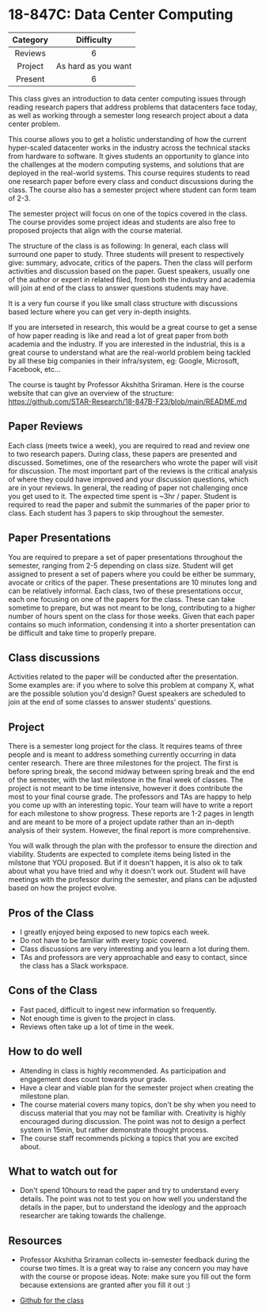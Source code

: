 # 18-847C: Data Center Computing

| Category | Difficulty |
|:-:       | :-:        |
| Reviews  | 6          |
| Project  | As hard as you want |
| Present  | 6          |


This class gives an introduction to data center computing issues through reading research papers that address  problems that datacenters face today, as well as working through a semester long research project about a data center problem. 

This course allows you to get a holistic understanding of how the current hyper-scaled
datacenter works in the industry across the technical stacks from hardware to software.
It gives students an opportunity to glance into the challenges at the modern computing
systems, and solutions that are deployed in the real-world systems. This course requires
students to read one research paper before every class and conduct discussions during 
the class. The course also has a semester project where student can form team of 2-3.

The semester project will focus on one of the topics covered in the class. The course
provides some project ideas and students are also free to proposed projects that align
with the course material.

The structure of the class is as following: In general, each class will surround one
paper to study. Three students will present to respectively give: summary, advocate,
critics of the papers. Then the class will perform activities and discussion based on
the paper. Guest speakers, usually one of the author or expert in related filed, from
both the industry and academia will join at end of the class to answer questions students
may have.

It is a very fun course if you like small class structure with discussions based lecture
where you can get very in-depth insights.

If you are interseted in research, this would be a great course to get a sense of how
paper reading is like and read a lot of great paper from both academia and the industry.
If you are interested in the industrial, this is a great course to understand what are
the real-world problem being tackled by all these big companies in their infra/system,
eg: Google, Microsoft, Facebook, etc...

The course is taught by Professor Akshitha Sriraman. Here is the course website that can
give an overview of the structure: https://github.com/STAR-Research/18-847B-F23/blob/main/README.md

## Paper Reviews

Each class (meets twice a week), you are required to read and review one to two research papers. During class, these papers are presented and discussed. Sometimes, one of the researchers who wrote the paper will visit for discussion. The most important part of the reviews is the critical analysis of where they could have improved and your discussion questions, which are in your reviews.  In general, the reading of paper not challenging once you get used to it. The expected time spent is ~3hr / paper. Student is required to read the paper and submit the summaries
of the paper prior to class. Each student has 3 papers to skip throughout the semester.

## Paper Presentations

You are required to prepare a set of paper presentations throughout the semester, ranging from 2-5 depending on class size. Student will get assigned to present a set of papers where you could be either be summary, avocate or critics of the paper. These presentations are 10 minutes long and can be relatively informal. Each class, two of these presentations occur, each one focusing on one of the papers for the class. These can take sometime to prepare, but was not meant to be long, contributing to a higher number of hours spent on the class for those weeks. Given that each paper contains so much information, condensing it into a shorter presentation can be difficult and take time to properly prepare. 

## Class discussions
Activities related to the paper will be conducted after the presentation. Some examples are: if you where to solve this problem at company X, what are the possible solution
you'd design? Guest speakers are scheduled to join at the end of some classes to answer students' questions.

## Project

There is a semester long project for the class. It requires teams of three people and is meant to address something currently occurring in data center research. There are three milestones for the project. The first is before spring break, the second midway between spring break and the end of the semester, with the last milestone in the final week of classes.
The project is not meant to be time intensive, however it does contribute the most to your final course grade. The professors and TAs are happy to help you come up with an interesting topic. 
Your team will have to write a report for each milestone to show progress. These reports are 1-2 pages in length and are meant to be more of a project update rather than an in-depth analysis of their system. However, the final report is more comprehensive. 

You will walk through the plan with the professor to ensure the direction and viability. Students are expected to complete items being listed in the milstone that YOU proposed. But if it doesn't happen, it is also ok to talk about what you have tried and why it doesn't work out. Student will have meetings with the professor during the semester, and plans can be adjusted based on how the project evolve.

## Pros of the Class

- I greatly enjoyed being exposed to new topics each week.
- Do not have to be familiar with every topic covered.
- Class discussions are very interesting and you learn a lot during them.
- TAs and professors are very approachable and easy to contact, since the class has a Slack workspace.

## Cons of the Class

- Fast paced, difficult to ingest new information so frequently.
- Not enough time is given to the project in class.
- Reviews often take up a lot of time in the week. 

## How to do well

- Attending in class is highly recommended. As participation and engagement does count towards your grade.
- Have a clear and viable plan for the semester project when creating the milestone plan.
- The course material covers many topics, don't be shy when you need to discuss material that you may not
be familiar with. Creativity is highly encouraged during discussion. The point was not to design a perfect
system in 15min, but rather demonstrate thought process. 
- The course staff recommends picking a topics that you are excited about.

## What to watch out for

- Don't spend 10hours to read the paper and try to understand every details. The point was not to test
you on how well you understand the details in the paper, but to understand the ideology and the approach
researcher are taking towards the challenge.

## Resources

- Professor Akshitha Sriraman collects in-semester feedback during the course two times. It is a great
way to raise any concern you may have with the course or propose ideas. Note: make sure you fill out
the form because extensions are granted after you fill it out :) 

- [Github for the class](https://github.com/STAR-Research/18-847B-F23)
